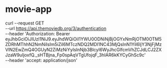 # movie-app
curl --request GET \
     --url https://api.themoviedb.org/3/authentication \
     --header 'Authorization: Bearer eyJhbGciOiJIUzI1NiJ9.eyJhdWQiOiI1YWU0ODNiNjBjOGYxNmRjOTM0OTM5ZDRhMThhN2NmNiIsIm5iZiI6MTczNDQ2MDI1NC43MjQsInN1YiI6IjY3NjFjMzVlN2EwZmQ4OGUyN2ZiMzNiYyIsInNjb3BlcyI6WyJhcGlfcmVhZCJdLCJ2ZXJzaW9uIjoxfQ._sHTBjna_Fp0spAqVTgUfojqF_3hIAR6kKYCyGhSc9c' \
     --header 'accept: application/json'